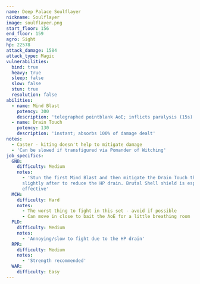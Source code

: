 ```yaml
---
name: Deep Palace Soulflayer
nickname: Soulflayer
image: soulflayer.png
start_floor: 156
end_floor: 159
agro: Sight
hp: 22578
attack_damage: 1584
attack_type: Magic
vulnerabilities:
  bind: true
  heavy: true
  sleep: false
  slow: false
  stun: true
  resolution: false
abilities:
  - name: Mind Blast
    potency: 300
    description: 'telegraphed pointblank AoE; inflicts paralysis (15s)'
  - name: Drain Touch
    potency: 130
    description: 'instant; absorbs 100% of damage dealt'
notes:
  - Caster - kiting doesn't help to mitigate damage
  - 'Can be slowed if transfigured via Pomander of Witching'
job_specifics:
  GNB:
    difficulty: Medium
    notes:
      - 'Stun the first Mind Blast and then mitigate the Drain Touch that comes
      slightly after to reduce the HP drain. Brutal Shell shield is especially
      effective'
  MCH:
    difficulty: Hard
    notes:
      - The worst thing to fight in this set - avoid if possible
      - Can move in close to bait the AoE for a little breathing room
  PLD:
    difficulty: Medium
    notes:
      - 'Annoying/slow to fight due to the HP drain'
  RPR:
    difficulty: Medium
    notes:
      - 'Strength recommended'
  WAR:
    difficulty: Easy
---
```

